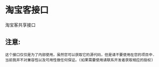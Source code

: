 # 淘宝客接口

淘宝客共享接口

## 注意:

    这个接口仅仅是为了内部使用，虽然您可以获取它的源代码，但是请不要使用在您的项目中.
    当前我并不对兼容性以及可用性做任何保证。(如果需要使用请联系开发者获取相应的授权)
